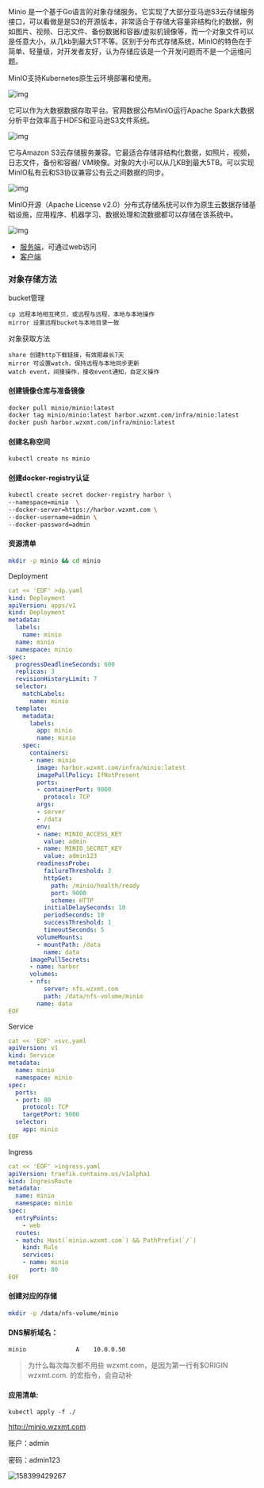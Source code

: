 Minio 是一个基于Go语言的对象存储服务。它实现了大部分亚马逊S3云存储服务接口，可以看做是是S3的开源版本，非常适合于存储大容量非结构化的数据，例如图片、视频、日志文件、备份数据和容器/虚拟机镜像等，而一个对象文件可以是任意大小，从几kb到最大5T不等。区别于分布式存储系统，MinIO的特色在于简单、轻量级，对开发者友好，认为存储应该是一个开发问题而不是一个运维问题。

MinIO支持Kubernetes原生云环境部署和使用。

![img](https://www.mayi888.com/wp-content/uploads/2020/02/Snip20200220_5.png)

它可以作为大数据数据存取平台。官网数据公布MinIO运行Apache Spark大数据分析平台效率高于HDFS和亚马逊S3文件系统。

![img](https://www.mayi888.com/wp-content/uploads/2020/02/Snip20200220_6.png)

它与Amazon S3云存储服务兼容。它最适合存储非结构化数据，如照片，视频，日志文件，备份和容器/ VM映像。对象的大小可以从几KB到最大5TB。可以实现MinIO私有云和S3协议兼容公有云之间数据的同步。

![img](https://www.mayi888.com/wp-content/uploads/2020/02/Snip20200220_8.png)

MinIO开源（Apache License v2.0）分布式存储系统可以作为原生云数据存储基础设施，应用程序、机器学习、数据处理和流数据都可以存储在该系统中。

![img](https://www.mayi888.com/wp-content/uploads/2020/02/Snip20200220_9.png)

- [服务端](https://docs.min.io/)，可通过web访问
- [客户端](https://docs.min.io/docs/minio-client-quickstart-guide.html)

### 对象存储方法

bucket管理

```
cp 远程本地相互拷贝，或远程与远程，本地与本地操作
mirror 设置远程bucket与本地目录一致
```

对象获取方法

```
share 创建http下载链接，有效期最长7天
mirror 可设置watch，保持远程与本地同步更新
watch event，间接操作，接收event通知，自定义操作
```

#### 创建镜像仓库与准备镜像

```bash
docker pull minio/minio:latest
docker tag minio/minio:latest harbor.wzxmt.com/infra/minio:latest
docker push harbor.wzxmt.com/infra/minio:latest
```

#### 创建名称空间

```bash
kubectl create ns minio
```

#### 创建docker-registry认证

```bash
kubectl create secret docker-registry harbor \
--namespace=minio  \
--docker-server=https://harbor.wzxmt.com \
--docker-username=admin \
--docker-password=admin
```

#### 资源清单

```bash
mkdir -p minio && cd minio
```

Deployment

```yaml
cat << 'EOF' >dp.yaml
kind: Deployment
apiVersion: apps/v1
kind: Deployment
metadata:
  labels:
    name: minio
  name: minio
  namespace: minio
spec:
  progressDeadlineSeconds: 600
  replicas: 3
  revisionHistoryLimit: 7
  selector:
    matchLabels:
      name: minio
  template:
    metadata:
      labels:
        app: minio
        name: minio
    spec:
      containers:
      - name: minio
        image: harbor.wzxmt.com/infra/minio:latest
        imagePullPolicy: IfNotPresent
        ports:
        - containerPort: 9000
          protocol: TCP
        args:
        - server
        - /data
        env:
        - name: MINIO_ACCESS_KEY
          value: admin
        - name: MINIO_SECRET_KEY
          value: admin123
        readinessProbe:
          failureThreshold: 3
          httpGet:
            path: /minio/health/ready
            port: 9000
            scheme: HTTP
          initialDelaySeconds: 10
          periodSeconds: 10
          successThreshold: 1
          timeoutSeconds: 5
        volumeMounts:
        - mountPath: /data
          name: data
      imagePullSecrets:
      - name: harbor
      volumes:
      - nfs:
          server: nfs.wzxmt.com
          path: /data/nfs-volume/minio
        name: data
EOF
```

Service

```yaml
cat << 'EOF' >svc.yaml
apiVersion: v1
kind: Service
metadata:
  name: minio
  namespace: minio
spec:
  ports:
  - port: 80
    protocol: TCP
    targetPort: 9000
  selector:
    app: minio
EOF
```

Ingress

```yaml
cat << 'EOF' >ingress.yaml
apiVersion: traefik.containo.us/v1alpha1
kind: IngressRoute
metadata:
  name: minio
  namespace: minio
spec:
  entryPoints:
    - web
  routes:
  - match: Host(`minio.wzxmt.com`) && PathPrefix(`/`)
    kind: Rule
    services:
    - name: minio
      port: 80
EOF
```

#### 创建对应的存储

~~~bash
mkdir -p /data/nfs-volume/minio
~~~

#### DNS解析域名：

~~~
minio              A    10.0.0.50
~~~

> 为什么每次每次都不用些 wzxmt.com，是因为第一行有$ORIGIN  wzxmt.com. 的宏指令，会自动补

#### 应用清单:

~~~
kubectl apply -f ./
~~~

http://minio.wzxmt.com

账户：admin

密码：admin123

![158399429267](C:/Users/wzxmt/Desktop/k8s/acess/1583994292679.png)

